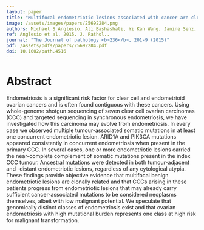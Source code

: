 ```yaml
---
layout: paper
title: "Multifocal endometriotic lesions associated with cancer are clonal and carry a high mutation burden."
image: /assets/images/papers/25692284.png
authors: Michael S Anglesio, Ali Bashashati, Yi Kan Wang, Janine Senz, Gavin Ha, Winnie Yang, Mohamed R Aniba, Leah M Prentice, Hossein Farahani, Hector Li Chang, Anthony N Karnezis, Marco A Marra, Paul J Yong, Martin Hirst, Blake Gilks, Sohrab P Shah, David G Huntsman
ref: Anglesio et al. 2015. J. Pathol..
journal: "The Journal of pathology <b>236</b>, 201-9 (2015)"
pdf: /assets/pdfs/papers/25692284.pdf
doi: 10.1002/path.4516
---
```


# Abstract

Endometriosis is a significant risk factor for clear cell and endometrioid ovarian cancers and is often found contiguous with these cancers. Using whole-genome shotgun sequencing of seven clear cell ovarian carcinomas (CCC) and targeted sequencing in synchronous endometriosis, we have investigated how this carcinoma may evolve from endometriosis. In every case we observed multiple tumour-associated somatic mutations in at least one concurrent endometriotic lesion. ARID1A and PIK3CA mutations appeared consistently in concurrent endometriosis when present in the primary CCC. In several cases, one or more endometriotic lesions carried the near-complete complement of somatic mutations present in the index CCC tumour. Ancestral mutations were detected in both tumour-adjacent and -distant endometriotic lesions, regardless of any cytological atypia. These findings provide objective evidence that multifocal benign endometriotic lesions are clonally related and that CCCs arising in these patients progress from endometriotic lesions that may already carry sufficient cancer-associated mutations to be considered neoplasms themselves, albeit with low malignant potential. We speculate that genomically distinct classes of endometriosis exist and that ovarian endometriosis with high mutational burden represents one class at high risk for malignant transformation.

